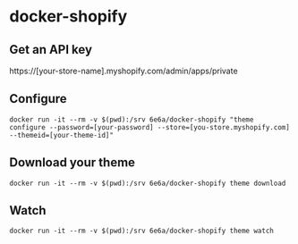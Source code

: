 # docker-shopify

## Get an API key

https://[your-store-name].myshopify.com/admin/apps/private


## Configure
```
docker run -it --rm -v $(pwd):/srv 6e6a/docker-shopify "theme configure --password=[your-password] --store=[you-store.myshopify.com] --themeid=[your-theme-id]"
```

## Download your theme
```
docker run -it --rm -v $(pwd):/srv 6e6a/docker-shopify theme download
```

## Watch
``` 
docker run -it --rm -v $(pwd):/srv 6e6a/docker-shopify theme watch
```
